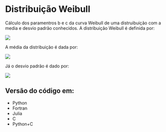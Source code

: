 # Distribuição Weibull

Cálculo dos paramentros b e c da curva Weibull de uma distruibuição 
com a media e desvio padrão conhecidos. A distribuição Weibull é definida por:

<img src="https://render.githubusercontent.com/render/math?math=f(x,b,c)=\frac{b}{c}\left(\frac{x}{c}\right)^{b-1}e^{-\left(\frac{x}{c}\right)^b}">

A média da distribuição é dada por:

<img src="https://render.githubusercontent.com/render/math?math=\mu=c\times\Gamma\left(\frac{1}{b} %2B 1 \right)">

Já o desvio padrão é dado por:

<img src="https://render.githubusercontent.com/render/math?math=\sigma=\sqrt{\left( c^2 \times \Gamma \left( \frac{2}{b} %2B 1 \right) -\mu^2 \right)}">

## Versão do código em:

* Python
* Fortran
* Julia
* C
* Python+C 

